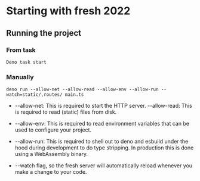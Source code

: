 # Starting with fresh 2022

## Running the project

### From task

```
Deno task start
```

### Manually

```
deno run --allow-net --allow-read --allow-env --allow-run --watch=static/,routes/ main.ts
```

- --allow-net: This is required to start the HTTP server.
--allow-read: This is required to read (static) files from disk.

- --allow-env: This is required to read environment variables that can be used to configure your project.

- --allow-run: This is required to shell out to deno and esbuild under the hood during development to do type stripping. In production this is done using a WebAssembly binary.

- --watch flag, so the fresh server will automatically reload whenever you make a change to your code.